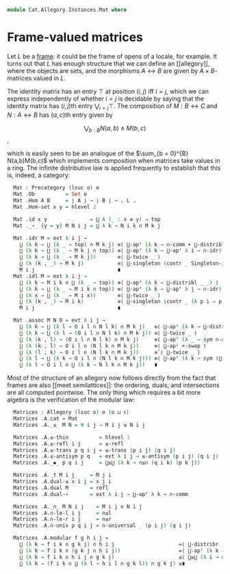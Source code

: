 <!--
```agda
open import Cat.Allegory.Base
open import Cat.Prelude

open import Order.Frame
open import Order.Base

import Order.Frame.Reasoning
```
-->

```agda
module Cat.Allegory.Instances.Mat where
```

# Frame-valued matrices

Let $L$ be a [frame]: it could be the frame of opens of a locale, for
example. It turns out that $L$ has enough structure that we can define
an [[allegory]], where the objects are sets, and the morphisms $A \rel B$
are given by $A \times B$-matrices valued in $L$.

[frame]: Order.Frame.html

<!--
```agda
module _ {o ℓ : Level} (L : Frame o ℓ) where
  open Order.Frame.Reasoning (L .snd)
  open Precategory
  private module A = Allegory
```
-->

The identity matrix has an entry $\top$ at position $(i, j)$ iff $i =
j$, which we can express independently of whether $i = j$ is decidable
by saying that the identity matrix has $(i,j)$th entry $\bigvee_{i = j}
\top$. The composition of $M : B \rel C$ and $N : A \rel B$ has $(a,c)$th
entry given by

$$
\bigvee_{b : B} N(a,b) \wedge M(b,c)
$$,

which is easily seen to be an analogue of the $\sum_{b = 0}^{B}
N(a,b)M(b,c)$ which implements composition when matrices take values in
a ring. The infinite distributive law is applied frequently to establish
that this is, indeed, a category:

```agda
  Mat : Precategory (lsuc o) o
  Mat .Ob          = Set o
  Mat .Hom A B     = ∣ A ∣ → ∣ B ∣ → ⌞ L ⌟
  Mat .Hom-set x y = hlevel 2

  Mat .id x y              = ⋃ λ (_ : x ≡ y) → top
  Mat ._∘_ {y = y} M N i j = ⋃ λ k → N i k ∩ M k j

  Mat .idr M = ext λ i j →
    ⋃ (λ k → ⋃ (λ _ → top) ∩ M k j) ≡⟨ ⋃-apᶠ (λ k → ∩-comm ∙ ⋃-distribl _ _) ⟩
    ⋃ (λ k → ⋃ (λ _ → M k j ∩ top)) ≡⟨ ⋃-apᶠ (λ k → ⋃-apᶠ λ i → ∩-idr) ⟩
    ⋃ (λ k → ⋃ (λ _ → M k j))       ≡⟨ ⋃-twice _ ⟩
    ⋃ (λ (k , _) → M k j)           ≡⟨ ⋃-singleton (contr _ Singleton-is-contr) ⟩
    M i j                           ∎
  Mat .idl M = ext λ i j →
    ⋃ (λ k → M i k ∩ ⋃ (λ _ → top)) ≡⟨ ⋃-apᶠ (λ k → ⋃-distribl _ _) ⟩
    ⋃ (λ k → ⋃ (λ _ → M i k ∩ top)) ≡⟨ ⋃-apᶠ (λ k → ⋃-apᶠ λ j → ∩-idr) ⟩
    ⋃ (λ x → ⋃ (λ _ → M i x))       ≡⟨ ⋃-twice _ ⟩
    ⋃ (λ (k , _) → M i k)           ≡⟨ ⋃-singleton (contr _ (λ p i → p .snd (~ i) , λ j → p .snd (~ i ∨ j))) ⟩
    M i j                           ∎

  Mat .assoc M N O = ext λ i j →
    ⋃ (λ k → ⋃ (λ l → O i l ∩ N l k) ∩ M k j)   ≡⟨ ⋃-apᶠ (λ k → ⋃-distribr _ _) ⟩
    ⋃ (λ k → ⋃ (λ l → (O i l ∩ N l k) ∩ M k j)) ≡⟨ ⋃-twice _ ⟩
    ⋃ (λ (k , l) → (O i l ∩ N l k) ∩ M k j)     ≡⟨ ⋃-apᶠ (λ _ → sym ∩-assoc) ⟩
    ⋃ (λ (k , l) → O i l ∩ (N l k ∩ M k j))     ≡⟨ ⋃-apⁱ ×-swap ⟩
    ⋃ (λ (l , k) → O i l ∩ (N l k ∩ M k j))     ≡˘⟨ ⋃-twice _ ⟩
    ⋃ (λ l → ⋃ (λ k → O i l ∩ (N l k ∩ M k j))) ≡⟨ ⋃-apᶠ (λ k → sym (⋃-distribl _ _)) ⟩
    ⋃ (λ l → O i l ∩ ⋃ (λ k → N l k ∩ M k j))   ∎
```

Most of the structure of an allegory now follows directly from the fact
that frames are also [[meet semilattices]]: the ordering, duals, and
intersections are all computed pointwise. The only thing which requires
a bit more algebra is the verification of the modular law:

```agda
  Matrices : Allegory (lsuc o) o (o ⊔ ℓ)
  Matrices .A.cat = Mat
  Matrices .A._≤_ M N = ∀ i j → M i j ≤ N i j

  Matrices .A.≤-thin          = hlevel 1
  Matrices .A.≤-refl i j      = ≤-refl
  Matrices .A.≤-trans p q i j = ≤-trans (p i j) (q i j)
  Matrices .A.≤-antisym p q   = ext λ i j → ≤-antisym (p i j) (q i j)
  Matrices .A._◆_ p q i j     = ⋃≤⋃ (λ k → ∩≤∩ (q i k) (p k j))

  Matrices .A._† M i j     = M j i
  Matrices .A.dual-≤ x i j = x j i
  Matrices .A.dual M       = refl
  Matrices .A.dual-∘       = ext λ i j → ⋃-apᶠ λ k → ∩-comm

  Matrices .A._∩_ M N i j    = M i j ∩ N i j
  Matrices .A.∩-le-l i j     = ∩≤l
  Matrices .A.∩-le-r i j     = ∩≤r
  Matrices .A.∩-univ p q i j = ∩-universal _ (p i j) (q i j)

  Matrices .A.modular f g h i j =
    ⋃ (λ k → f i k ∩ g k j) ∩ h i j                     =⟨ ⋃-distribr _ _ ∙ ⋃-apᶠ (λ _ → sym ∩-assoc) ⟩
    ⋃ (λ k → f i k ∩ (g k j ∩ h i j))                   =⟨ ⋃-apᶠ (λ k → ap₂ _∩_ refl ∩-comm) ⟩
    ⋃ (λ k → f i k ∩ h i j ∩ g k j)                     ≤⟨ ⋃≤⋃ (λ i → ∩-universal _ (∩≤∩r (⋃-inj j)) (≤-trans ∩≤r ∩≤r)) ⟩
    ⋃ (λ k → (f i k ∩ ⋃ (λ l → h i l ∩ g k l)) ∩ g k j) ≤∎
```
